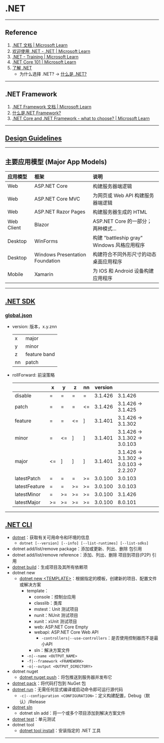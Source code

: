 # .NET

---
## Reference
1. [.NET 文档 | Microsoft Learn](https://learn.microsoft.com/zh-cn/dotnet/)
2. [欢迎使用 .NET - .NET | Microsoft Learn](https://learn.microsoft.com/zh-cn/dotnet/welcome)
3. [.NET - Training | Microsoft Learn](https://learn.microsoft.com/zh-cn/training/browse/?expanded=dotnet&products=dotnet)
4. [.NET Core 101 | Microsoft Learn](https://learn.microsoft.com/zh-cn/shows/NET-Core-101/)
5. [了解 .NET](https://dotnet.microsoft.com/zh-cn/learn)
    - 为什么选择 .NET? → [什么是 .NET?](https://dotnet.microsoft.com/zh-cn/learn/dotnet/what-is-dotnet)
---
## .NET Framework
1. [.NET Framework 文档 | Microsoft Learn](https://learn.microsoft.com/zh-CN/dotnet/framework/)
2. [什么是.NET Framework?](https://dotnet.microsoft.com/zh-cn/learn/dotnet/what-is-dotnet-framework)
3. [.NET Core and .NET Framework - what to choose? | Microsoft Learn](https://docs.microsoft.com/zh-cn/shows/desktop-and-net-core-101/net-core-and-net-framework-what-to-choose)
---
## [Design Guidelines](https://learn.microsoft.com/zh-cn/dotnet/standard/design-guidelines/)

---
## 主要应用模型 (Major App Models)
| 应用模型       | 框架                              | 说明                                  |
|:-----------|:--------------------------------|:------------------------------------|
| Web        | ASP.NET Core                    | 构建服务器端逻辑                            |
| Web        | ASP.NET Core MVC                | 为网页或 Web API 构建服务器端逻辑               |
| Web        | ASP.NET Razor Pages             | 构建服务器生成的 HTML                       |
| Web Client | Blazor                          | ASP.NET Core 的一部分；两种模式...           |
| Desktop    | WinForms                        | 构建 "battleship gray" Windows 风格应用程序 |
| Desktop    | Windows Presentation Foundation | 构建符合不同外形尺寸的动态桌面应用程序                 |
| Mobile     | Xamarin                         | 为 IOS 和 Android 设备构建应用程序            |
---
## [.NET SDK](https://learn.microsoft.com/zh-cn/dotnet/core/sdk)
### [global.json](https://learn.microsoft.com/zh-cn/dotnet/core/tools/global-json)
- version: 版本，x.y.znn

  |    |              |
  |----|--------------|
  | x  | major        |
  | y  | minor        |
  | z  | feature band |
  | nn | patch        |
- rollForward: 前滚策略

  |               | x   | y   | z   | nn  | version |                                       |
  |---------------|-----|-----|-----|-----|---------|---------------------------------------|
  | disable       | =   | =   | =   | =   | 3.1.426 | 3.1.426                               |
  | patch         | =   | =   | =   | <=  | 3.1.426 | 3.1.426 → 3.1.425                     |
  | feature       | =   | =   | <=  | ]   | 3.1.401 | 3.1.426 → 3.1.302                     |
  | minor         | =   | <=  | ]   | ]   | 3.1.401 | 3.1.426 → 3.1.302 → 3.0.103           |
  | major         | <=  | ]   | ]   | ]   | 3.1.401 | 3.1.426 → 3.1.302 → 3.0.103 → 2.2.207 |
  | latestPatch   | =   | =   | =   | \>= | 3.0.100 | 3.0.103                               |
  | latestFeature | =   | =   | \>= | \>= | 3.0.100 | 3.0.103                               |
  | latestMinor   | =   | \>= | \>= | \>= | 3.0.100 | 3.1.426                               |
  | latestMajor   | \>= | \>= | \>= | \>= | 3.0.100 | 8.0.101                               |
---
## [.NET CLI](https://learn.microsoft.com/zh-cn/dotnet/core/tools/)
- [dotnet](https://learn.microsoft.com/zh-cn/dotnet/core/tools/dotnet)：获取有关可用命令和环境的信息
    - `dotnet [--version] [--info] [--list-runtimes] [--list-sdks]`
- dotnet add/list/remove package：添加或更新、列出、删除 包引用
- dotnet add/list/remove reference：添加、列出、删除 项目到项目(P2P) 引用
- [dotnet build](https://learn.microsoft.com/zh-cn/dotnet/core/tools/dotnet-build)：生成项目及其所有依赖项
- dotnet new
    - [dotnet new \<TEMPLATE>](https://learn.microsoft.com/zh-cn/dotnet/core/tools/dotnet-new)：根据指定的模板，创建新的项目、配置文件或解决方案
        - template：
            - console：控制台应用
            - classlib：类库
            - mstest：Unit 测试项目
            - nunit：NUnit 测试项目
            - xunit：xUnit 测试项目
            - web: ASP.NET Core Empty
            - webapi: ASP.NET Core Web API
                - `-controllers|--use-controllers`：是否使用控制器而不是最小API
            - sln：解决方案文件
        - `-n|--name <OUTPUT_NAME>`
        - `-f|--framework <FRAMEWORK>`
        - `-o|--output <OUTPUT_DIRECTORY>`
- dotnet nuget
    - [dotnet nuget push](https://learn.microsoft.com/zh-cn/dotnet/core/tools/dotnet-nuget-push)：将包推送到服务器并发布它
- [dotnet pack](https://learn.microsoft.com/zh-cn/dotnet/core/tools/dotnet-pack)：将代码打包到 NuGet 包
- [dotnet run](https://learn.microsoft.com/zh-cn/dotnet/core/tools/dotnet-run)：无需任何显式编译或启动命令即可运行源代码
    - `-c|--configuration <CONFIGURATION>`：定义构建配置，Debug（默认）/Release
- [dotnet sln](https://learn.microsoft.com/zh-cn/dotnet/core/tools/dotnet-sln)
    - dotnet sln add：将一个或多个项目添加到解决方案文件
- [dotnet test](https://learn.microsoft.com/zh-cn/dotnet/core/tools/dotnet-test)：单元测试
- dotnet tool
    - [dotnet tool install](https://learn.microsoft.com/zh-cn/dotnet/core/tools/dotnet-tool-install)：安装指定的 .NET 工具
---
